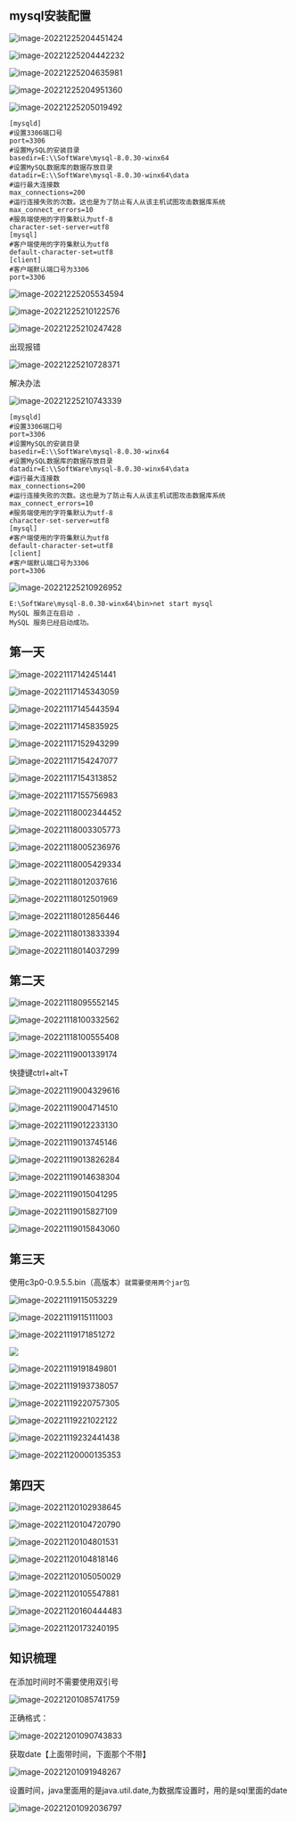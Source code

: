 ## mysql安装配置

![image-20221225204451424](https://cdn.jsdelivr.net/gh/yzk656/image/202212252044475.png)

![image-20221225204442232](https://cdn.jsdelivr.net/gh/yzk656/image/202212252044326.png)

![image-20221225204635981](https://cdn.jsdelivr.net/gh/yzk656/image/202212252046041.png)

![image-20221225204951360](https://cdn.jsdelivr.net/gh/yzk656/image/202212252049426.png)

![image-20221225205019492](https://cdn.jsdelivr.net/gh/yzk656/image/202212252050528.png)

````
[mysqld]
#设置3306端口号
port=3306
#设置MySQL的安装目录
basedir=E:\\SoftWare\mysql-8.0.30-winx64
#设置MySQL数据库的数据存放目录
datadir=E:\\SoftWare\mysql-8.0.30-winx64\data
#运行最大连接数
max_connections=200
#运行连接失败的次数。这也是为了防止有人从该主机试图攻击数据库系统
max_connect_errors=10
#服务端使用的字符集默认为utf-8
character-set-server=utf8
[mysql]
#客户端使用的字符集默认为utf8
default-character-set=utf8
[client]
#客户端默认端口号为3306
port=3306
````

![image-20221225205534594](https://cdn.jsdelivr.net/gh/yzk656/image/202212252055648.png)

![image-20221225210122576](https://cdn.jsdelivr.net/gh/yzk656/image/202212252101619.png)

![image-20221225210247428](https://cdn.jsdelivr.net/gh/yzk656/image/202212252102484.png)





出现报错

![image-20221225210728371](https://cdn.jsdelivr.net/gh/yzk656/image/202212252107398.png)

解决办法

![image-20221225210743339](https://cdn.jsdelivr.net/gh/yzk656/image/202212252107383.png)

```
[mysqld]
#设置3306端口号
port=3306
#设置MySQL的安装目录
basedir=E:\\SoftWare\mysql-8.0.30-winx64
#设置MySQL数据库的数据存放目录
datadir=E:\\SoftWare\mysql-8.0.30-winx64\data
#运行最大连接数
max_connections=200
#运行连接失败的次数。这也是为了防止有人从该主机试图攻击数据库系统
max_connect_errors=10
#服务端使用的字符集默认为utf-8
character-set-server=utf8
[mysql]
#客户端使用的字符集默认为utf8
default-character-set=utf8
[client]
#客户端默认端口号为3306
port=3306
```

![image-20221225210926952](https://cdn.jsdelivr.net/gh/yzk656/image/202212252109003.png)

```
E:\SoftWare\mysql-8.0.30-winx64\bin>net start mysql
MySQL 服务正在启动 .
MySQL 服务已经启动成功。
```

















## 第一天

![image-20221117142451441](https://cdn.jsdelivr.net/gh/yzk656/image/image-20221117142451441.png)

![image-20221117145343059](https://cdn.jsdelivr.net/gh/yzk656/image/image-20221117145343059.png)

![image-20221117145443594](https://cdn.jsdelivr.net/gh/yzk656/image/image-20221117145443594.png)

![image-20221117145835925](https://cdn.jsdelivr.net/gh/yzk656/image/image-20221117145835925.png)

![image-20221117152943299](https://cdn.jsdelivr.net/gh/yzk656/image/image-20221117152943299.png)

![image-20221117154247077](https://cdn.jsdelivr.net/gh/yzk656/image/image-20221117154247077.png)

![image-20221117154313852](https://cdn.jsdelivr.net/gh/yzk656/image/image-20221117154313852.png)

![image-20221117155756983](https://cdn.jsdelivr.net/gh/yzk656/image/image-20221117155756983.png)

![image-20221118002344452](https://cdn.jsdelivr.net/gh/yzk656/image/image-20221118002344452.png)

![image-20221118003305773](https://cdn.jsdelivr.net/gh/yzk656/image/image-20221118003305773.png)

![image-20221118005236976](https://cdn.jsdelivr.net/gh/yzk656/image/image-20221118005236976.png)

![image-20221118005429334](https://cdn.jsdelivr.net/gh/yzk656/image/image-20221118005429334.png)

![image-20221118012037616](https://cdn.jsdelivr.net/gh/yzk656/image/image-20221118012037616.png)

![image-20221118012501969](https://cdn.jsdelivr.net/gh/yzk656/image/image-20221118012501969.png)

![image-20221118012856446](https://cdn.jsdelivr.net/gh/yzk656/image/image-20221118012856446.png)

![image-20221118013833394](https://cdn.jsdelivr.net/gh/yzk656/image/image-20221118013833394.png)

![image-20221118014037299](https://cdn.jsdelivr.net/gh/yzk656/image/image-20221118014037299.png)

## 第二天

![image-20221118095552145](https://cdn.jsdelivr.net/gh/yzk656/image/image-20221118095640336.png)

![image-20221118100332562](https://cdn.jsdelivr.net/gh/yzk656/image/image-20221118100332562.png)

![image-20221118100555408](https://cdn.jsdelivr.net/gh/yzk656/image/image-20221118100555408.png)

![image-20221119001339174](https://cdn.jsdelivr.net/gh/yzk656/image/image-20221119001339174.png)

快捷键ctrl+alt+T

![image-20221119004329616](https://cdn.jsdelivr.net/gh/yzk656/image/image-20221119004329616.png)

![image-20221119004714510](https://cdn.jsdelivr.net/gh/yzk656/image/image-20221119004714510.png)

![image-20221119012233130](https://cdn.jsdelivr.net/gh/yzk656/image/image-20221119012233130.png)

![image-20221119013745146](https://cdn.jsdelivr.net/gh/yzk656/image/image-20221119013745146.png)

![image-20221119013826284](https://cdn.jsdelivr.net/gh/yzk656/image/image-20221119013826284.png)

![image-20221119014638304](https://cdn.jsdelivr.net/gh/yzk656/image/image-20221119014638304.png)

![image-20221119015041295](https://cdn.jsdelivr.net/gh/yzk656/image/image-20221119015041295.png)

![image-20221119015827109](https://cdn.jsdelivr.net/gh/yzk656/image/image-20221119015827109.png)

![image-20221119015843060](https://cdn.jsdelivr.net/gh/yzk656/image/image-20221119015843060.png)

## 第三天

使用c3p0-0.9.5.5.bin（高版本）`就需要使用两个jar包`

![image-20221119115053229](https://cdn.jsdelivr.net/gh/yzk656/image/image-20221119115053229.png)

![image-20221119115111003](https://cdn.jsdelivr.net/gh/yzk656/image/image-20221119115111003.png)

![image-20221119171851272](https://cdn.jsdelivr.net/gh/yzk656/image/image-20221119171851272.png)

![](https://cdn.jsdelivr.net/gh/yzk656/image/image-20221119191606005.png)

![image-20221119191849801](https://cdn.jsdelivr.net/gh/yzk656/image/image-20221119191849801.png)

![image-20221119193738057](https://cdn.jsdelivr.net/gh/yzk656/image/image-20221119193738057.png)

![image-20221119220757305](https://cdn.jsdelivr.net/gh/yzk656/image/image-20221119220757305.png)

![image-20221119221022122](https://cdn.jsdelivr.net/gh/yzk656/image/image-20221119221022122.png)

![image-20221119232441438](https://cdn.jsdelivr.net/gh/yzk656/image/image-20221119232441438.png)

![image-20221120000135353](https://cdn.jsdelivr.net/gh/yzk656/image/image-20221120000135353.png)

## 第四天

![image-20221120102938645](https://cdn.jsdelivr.net/gh/yzk656/image/image-20221120102938645.png)

![image-20221120104720790](https://cdn.jsdelivr.net/gh/yzk656/image/image-20221120104720790.png)

![image-20221120104801531](https://cdn.jsdelivr.net/gh/yzk656/image/image-20221120104801531.png)

![image-20221120104818146](https://cdn.jsdelivr.net/gh/yzk656/image/image-20221120104818146.png)

![image-20221120105050029](https://cdn.jsdelivr.net/gh/yzk656/image/image-20221120105050029.png) 

![image-20221120105547881](https://cdn.jsdelivr.net/gh/yzk656/image/image-20221120105547881.png)

![image-20221120160444483](https://cdn.jsdelivr.net/gh/yzk656/image/image-20221120160444483.png)

![image-20221120173240195](https://cdn.jsdelivr.net/gh/yzk656/image/image-20221120173240195.png)

## 知识梳理

在添加时间时不需要使用双引号

![image-20221201085741759](https://cdn.jsdelivr.net/gh/yzk656/image/image-20221201085741759.png)

正确格式：

![image-20221201090743833](https://cdn.jsdelivr.net/gh/yzk656/image/image-20221201090743833.png)

获取date【上面带时间，下面那个不带】

![image-20221201091948267](https://cdn.jsdelivr.net/gh/yzk656/image/image-20221201091948267.png)

设置时间，java里面用的是java.util.date,为数据库设置时，用的是sql里面的date

![image-20221201092036797](https://cdn.jsdelivr.net/gh/yzk656/image/image-20221201092036797.png)
